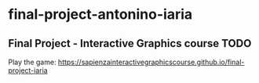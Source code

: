 # final-project-antonino-iaria
## Final Project - Interactive Graphics course TODO

Play the game: https://sapienzainteractivegraphicscourse.github.io/final-project-iaria

